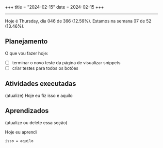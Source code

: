 +++
title = "2024-02-15"
date = 2024-02-15
+++

---

Hoje é Thursday, dia 046 de 366 (12.56%). Estamos na semana 07 de 52 (13.46%).

## Planejamento

O que vou fazer hoje:

- [ ] terminar o novo teste da página de visualizar snippets
- [ ] criar testes para todos os botões

## Atividades executadas

(atualize) Hoje eu fiz isso e aquilo

## Aprendizados

(atualize ou delete essa seção)

Hoje eu aprendi
```
isso = aquilo
```
